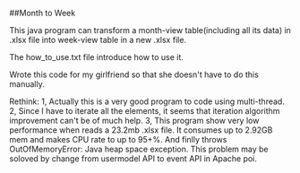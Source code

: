##Month to Week

This java program can transform a month-view table(including all its data) in .xlsx file into week-view table in a new .xlsx file.

The how_to_use.txt file introduce how to use it.

Wrote this code for my girlfriend so that she doesn't have to do this manually.

Rethink: 1, Actually this is a very good program to code using multi-thread. 
         2, Since I have to iterate all the elements, it seems that iteration algorithm improvement can't be of much help.
		 3, This program show very low performance when reads a 23.2mb .xlsx file. It consumes up to 2.92GB mem and makes CPU rate to up to 95+%.
		    And finlly throws OutOfMemoryError: Java heap space exception. This problem may be soloved by change from usermodel API to event API in Apache poi.